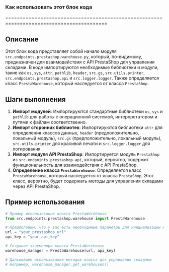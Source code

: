 ### **Как использовать этот блок кода**

=========================================================================================

Описание
-------------------------
Этот блок кода представляет собой начало модуля `src.endpoints.prestashop.warehouse.py`, который, по-видимому, предназначен для взаимодействия с API PrestaShop для управления складами. В коде импортируются необходимые библиотеки и модули, такие как `os`, `sys`, `attr`, `pathlib`, `header`, `src.gs`, `src.utils.printer`, `src.endpoints.prestashop.api` и `src.logger.logger`. Также определяется класс `PrestaWarehouse`, который наследуется от класса `PrestaShop`.

Шаги выполнения
-------------------------
1. **Импорт модулей**: Импортируются стандартные библиотеки `os`, `sys` и `pathlib` для работы с операционной системой, интерпретатором и путями к файлам соответственно.
2. **Импорт сторонних библиотек**: Импортируются библиотеки `attr` для определения классов данных, `header` (предположительно, локальный модуль), `src.gs` (предположительно, локальный модуль), `src.utils.printer` для красивой печати и `src.logger.logger` для логирования.
3. **Импорт модуля API PrestaShop**: Импортируется модуль `PrestaShop` из `src.endpoints.prestashop.api`, который, вероятно, содержит функциональность для взаимодействия с API PrestaShop.
4. **Определение класса `PrestaWarehouse`**: Определяется класс `PrestaWarehouse`, который наследуется от класса `PrestaShop`. Этот класс, вероятно, будет содержать методы для управления складами через API PrestaShop.

Пример использования
-------------------------

```python
# Пример использования класса PrestaWarehouse
from src.endpoints.prestashop.warehouse import PrestaWarehouse

# Предположим, что у вас есть необходимые параметры для инициализации API PrestaShop
url = "your_prestashop_url"
api_key = "your_api_key"

# Создание экземпляра класса PrestaWarehouse
warehouse_manager = PrestaWarehouse(url, api_key)

# Дальнейшее использование методов класса для управления складами
# Например, warehouse_manager.get_warehouses()
```